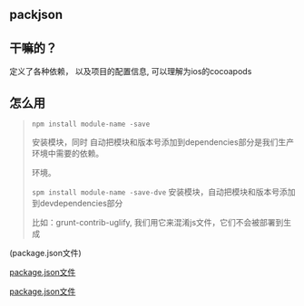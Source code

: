 ## packjson

## 干嘛的？

定义了各种依赖， 以及项目的配置信息, 可以理解为ios的cocoapods

## 怎么用

> `npm install module-name -save`
>
> 安装模块，同时 自动把模块和版本号添加到dependencies部分是我们生产环境中需要的依赖。
>
> 环境。
>
> `spm install module-name -save-dve` 安装模块，自动把模块和版本号添加到devdependencies部分
>
> 比如：grunt-contrib-uglify, 我们用它来混淆js文件，它们不会被部署到生成

(package.json文件)

[package.json文件](http://javascript.ruanyifeng.com/nodejs/packagejson.html)


[package.json文件](http://javascript.ruanyifeng.com/nodejs/packagejson.html)
